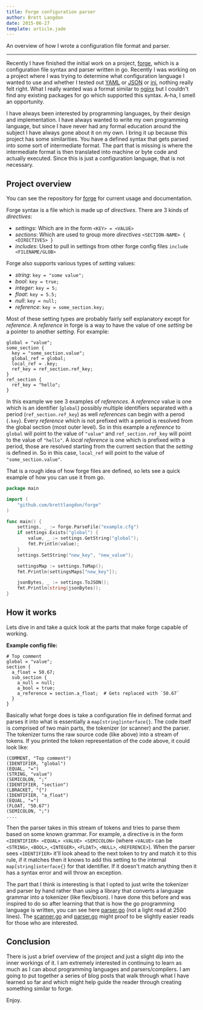 ```yaml
---
title: Forge configuration parser
author: Brett Langdon
date: 2015-06-27
template: article.jade
---
```


An overview of how I wrote a configuration file format and parser.

---

Recently I have finished the initial work on a project,
[forge](https://github.com/brettlangdon/forge), which is a
configuration file syntax and parser written in go. Recently I was working
on a project where I was trying to determine what configuration
language I wanted to use and whether I tested out
[YAML](https://en.wikipedia.org/wiki/YAML) or
[JSON](https://en.wikipedia.org/wiki/JSON) or
[ini](https://en.wikipedia.org/wiki/INI_file), nothing really felt
right. What I really wanted was a format similar to
[nginx](http://wiki.nginx.org/FullExample)
but I couldn't find any existing packages for go which supported this
syntax. A-ha, I smell an opportunity.

I have always been interested by programming languages, by their
design and implementation. I have always wanted to write my own
programming language, but since I have never had any formal education
around the subject I have always gone about it on my own. I bring it
up because this project has some similarities. You have a defined
syntax that gets parsed into some sort of intermediate format. The
part that is missing is where the intermediate format is then
translated into machine or byte code and actually executed. Since this
is just a configuration language, that is not necessary.


## Project overview

You can see the repository for
[forge](https://github.com/brettlangdon/forge) for current usage and
documentation.

Forge syntax is a file which is made up of _directives_. There are 3
kinds of _directives_:

* _settings_: Which are in the form `<KEY> = <VALUE>`
* _sections_: Which are used to group more _directives_ `<SECTION-NAME> { <DIRECTIVES> }`
* _includes_: Used to pull in settings from other forge config files `include <FILENAME/GLOB>`

Forge also supports various types of _setting_ values:

* _string_: `key = "some value";`
* _bool_: `key = true;`
* _integer_: `key = 5;`
* _float_: `key = 5.5;`
* _null_: `key = null;`
* _reference_: `key = some_section.key;`

Most of these setting types are probably fairly self explanatory
except for _reference_. A _reference_ in forge is a way to have the
value of one _setting_ be a pointer to another _setting_. For example:

```config
global = "value";
some_section {
  key = "some_section.value";
  global_ref = global;
  local_ref = .key;
  ref_key = ref_section.ref_key;
}
ref_section {
  ref_key = "hello";
}
```

In this example we see 3 examples of _references_. A _reference_ value
is one which is an identifier (`global`) possibly multiple identifiers separated
with a period (`ref_section.ref_key`) as well _references_ can begin
with a perod (`.key`). Every _reference_ which is not prefixed with a period
is resolved from the global section (most outer level). So in this
example a _reference_ to `global` will point to the value of
`"value"` and `ref_section.ref_key` will point to the value of
`"hello"`. A _local reference_ is one which is prefixed with a period,
those are resolved starting from the current section that the
_setting_ is defined in. So in this case, `local_ref` will point to
the value of `"some_section.value"`.

That is a rough idea of how forge files are defined, so lets see a
quick example of how you can use it from go.

```go
package main

import (
    "github.com/brettlangdon/forge"
)

func main() {
    settings, _ := forge.ParseFile("example.cfg")
    if settings.Exists("global") {
    	value, _ := settings.GetString("global");
    	fmt.Println(value);
    }
    settings.SetString("new_key", "new_value");

    settingsMap := settings.ToMap();
    fmt.Println(settingsMaps["new_key"]);

    jsonBytes, _ := settings.ToJSON();
    fmt.Println(string(jsonBytes));
}
```

## How it works

Lets dive in and take a quick look at the parts that make forge
capable of working.

**Example config file:**
```config
# Top comment
global = "value";
section {
  a_float = 50.67;
  sub_section {
    a_null = null;
    a_bool = true;
    a_reference = section.a_float;  # Gets replaced with `50.67`
  }
}
```

Basically what forge does is take a configuration file in defined
format and parses it into what is essentially a `map[string]interface{}`.
The code itself is comprised of two main parts, the tokenizer (or scanner) and the
parser. The tokenizer turns the raw source code (like above) into a stream of tokens. If
you printed the token representation of the code above, it could look like:

```
(COMMENT, "Top comment")
(IDENTIFIER, "global")
(EQUAL, "=")
(STRING, "value")
(SEMICOLON, ";"
(IDENTIFIER, "section")
(LBRACKET, "{")
(IDENTIFIER, "a_float")
(EQUAL, "=")
(FLOAT, "50.67")
(SEMICOLON, ";")
....
```

Then the parser takes in this stream of tokens and tries to parse them based on some known
grammar. For example, a directive is in the form
`<IDENTIFIER> <EQUAL> <VALUE> <SEMICOLON>` (where `<VALUE>` can be
`<STRING>`, `<BOOL>`, `<INTEGER>`, `<FLOAT>`, `<NULL>`,
`<REFERENCE>`). When the parser sees `<IDENTIFIER>` it'll look ahead
to the next token to try and match it to this rule, if it matches then
it knows to add this setting to the internal `map[string]interface{}`
for that identifier. If it doesn't match anything then it has a syntax
error and will throw an exception.

The part that I think is interesting is that I opted to just write the
tokenizer and parser by hand rather than using a library that converts
a language grammar into a tokenizer (like flex/bison). I have done
this before and was inspired to do so after learning that that is how
the go programming language is written, you can see here
[parser.go](https://github.com/golang/go/blob/258bf65d8b157bfe311ce70c93dd854022a25c9d/src/go/parser/parser.go)
(not a light read at 2500 lines). The
[scanner.go](https://github.com/brettlangdon/forge/blob/1c8c6f315b078622b7264b702b76c6407ec0f264/scanner.go)
and
[parser.go](https://github.com/brettlangdon/forge/blob/1c8c6f315b078622b7264b702b76c6407ec0f264/parser.go)
might proof to be slightly easier reads for those who are interested.

## Conclusion

There is just a brief overview of the project and just a slight dip
into the inner workings of it. I am extremely interested in continuing
to learn as much as I can about programming languages and
parsers/compilers. I am going to put together a series of blog posts
that walk through what I have learned so far and which might help
guide the reader through creating something similar to forge.

Enjoy.
